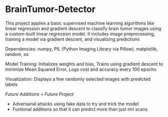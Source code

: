 # BrainTumor-Detector
This project applies a basic supervised machine learning algorithms like linear regression and gradient descent to classify brain tumor images using a custom-built linear regression model. 
It includes image preprocessing, training a model via gradient descent, and visualizing predictions

Dependencies:
numpy,
PIL (Python Imaging Library via Pillow),
matplotlib,
random,
os

Model Training:
Initializes weights and bias,
Trains using gradient descent to minimize Mean Squared Error,
Logs cost and accuracy every 100 epochs

Visualization:
Displays a few randomly selected images with predicted labels


*Future Additions + Future Project*
-  Adversarial attacks using fake data to try and trick the model
-  Funtional additions so that it can predict more than just mri scans 
